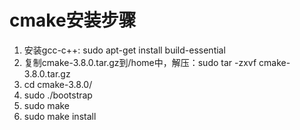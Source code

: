 # cmake安装步骤
1. 安装gcc-c++: sudo apt-get install build-essential
2. 复制cmake-3.8.0.tar.gz到/home中，解压：sudo tar -zxvf cmake-3.8.0.tar.gz
3. cd  cmake-3.8.0/
4. sudo ./bootstrap 
5. sudo make
6. sudo make install
